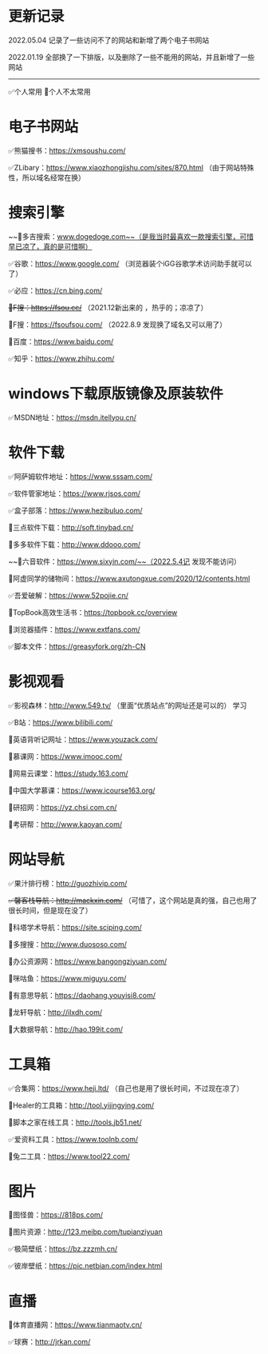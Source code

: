 # 更新记录

2022.05.04 记录了一些访问不了的网站和新增了两个电子书网站

2022.01.19 全部换了一下排版，以及删除了一些不能用的网站，并且新增了一些网站

---

✅个人常用 🔲个人不太常用

# 电子书网站
✅熊猫搜书：https://xmsoushu.com/

✅ZLibary：https://www.xiaozhongjishu.com/sites/870.html （由于网站特殊性，所以域名经常在换）

# 搜索引擎

~~🔲多吉搜索：www.dogedoge.com~~（是我当时最喜欢一款搜索引擎，可惜早已凉了，真的是可惜啊）

✅谷歌：https://www.google.com/ （浏览器装个iGG谷歌学术访问助手就可以了） 

✅必应：https://cn.bing.com/

~~🔲F搜：https://fsou.cc/~~ （2021.12新出来的 ，热乎的；凉凉了） 

🔲F搜：https://fsoufsou.com/ （2022.8.9 发现换了域名又可以用了）

🔲百度：https://www.baidu.com/

✅知乎：https://www.zhihu.com/

# windows下载原版镜像及原装软件

✅MSDN地址：https://msdn.itellyou.cn/

# 软件下载

✅阿萨姆软件地址：https://www.sssam.com/

✅软件管家地址：https://www.rjsos.com/

✅盒子部落：https://www.hezibuluo.com/

🔲三点软件下载：http://soft.tinybad.cn/

🔲多多软件下载：http://www.ddooo.com/

~~🔲六音软件：https://www.sixyin.com/~~（2022.5.4记 发现不能访问）

🔲阿虚同学的储物间：https://www.axutongxue.com/2020/12/contents.html

✅吾爱破解：https://www.52pojie.cn/

🔲TopBook高效生活书：https://topbook.cc/overview

🔲浏览器插件：https://www.extfans.com/

✅脚本文件：https://greasyfork.org/zh-CN

# 影视观看

✅影视森林：http://www.549.tv/ （里面“优质站点”的网址还是可以的） 学习

✅B站：https://www.bilibili.com/

🔲英语背听记网址：https://www.youzack.com/

🔲慕课网：https://www.imooc.com/

🔲网易云课堂：https://study.163.com/

🔲中国大学慕课：https://www.icourse163.org/

🔲研招网：https://yz.chsi.com.cn/

🔲考研帮：http://www.kaoyan.com/

# 网站导航

✅果汁排行榜：http://guozhivip.com/

~~✅馨客栈导航：http://mackxin.com/~~  （可惜了，这个网站是真的强，自己也用了很长时间，但是现在没了） 

🔲科塔学术导航：https://site.sciping.com/

🔲多搜搜：http://www.duososo.com/

🔲办公资源网：https://www.bangongziyuan.com/

🔲咪咕鱼：https://www.miguyu.com/

🔲有意思导航：https://daohang.youyisi8.com/

🔲龙轩导航：http://ilxdh.com/

🔲大数据导航：http://hao.199it.com/

# 工具箱

✅合集网：https://www.heji.ltd/ （自己也是用了很长时间，不过现在凉了） 

🔲Healer的工具箱：http://tool.yijingying.com/

🔲脚本之家在线工具：http://tools.jb51.net/

✅爱资料工具：https://www.toolnb.com/

🔲兔二工具：https://www.tool22.com/

# 图片

🔲图怪兽：https://818ps.com/

🔲图片资源：http://123.meibp.com/tupianziyuan

✅极简壁纸：https://bz.zzzmh.cn/

✅彼岸壁纸：https://pic.netbian.com/index.html

# 直播

🔲体育直播网：https://www.tianmaotv.cn/

✅球赛：http://jrkan.com/
